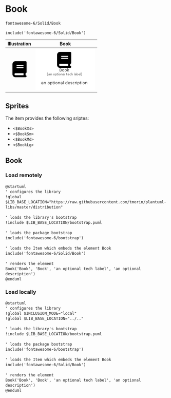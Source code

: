 # Book


```text
fontawesome-6/Solid/Book
```

```text
include('fontawesome-6/Solid/Book')
```



| Illustration | Book |
| :---: | :---: |
| ![illustration for Illustration](../../fontawesome-6/Solid/Book.png) | ![illustration for Book](../../fontawesome-6/Solid/Book.Local.png) |



## Sprites
The item provides the following sriptes:

- `<$BookXs>`
- `<$BookSm>`
- `<$BookMd>`
- `<$BookLg>`





## Book

### Load remotely
```plantuml
@startuml
' configures the library
!global $LIB_BASE_LOCATION="https://raw.githubusercontent.com/tmorin/plantuml-libs/master/distribution"

' loads the library's bootstrap
!include $LIB_BASE_LOCATION/bootstrap.puml

' loads the package bootstrap
include('fontawesome-6/bootstrap')

' loads the Item which embeds the element Book
include('fontawesome-6/Solid/Book')

' renders the element
Book('Book', 'Book', 'an optional tech label', 'an optional description')
@enduml
```

### Load locally
```plantuml
@startuml
' configures the library
!global $INCLUSION_MODE="local"
!global $LIB_BASE_LOCATION="../.."

' loads the library's bootstrap
!include $LIB_BASE_LOCATION/bootstrap.puml

' loads the package bootstrap
include('fontawesome-6/bootstrap')

' loads the Item which embeds the element Book
include('fontawesome-6/Solid/Book')

' renders the element
Book('Book', 'Book', 'an optional tech label', 'an optional description')
@enduml
```

